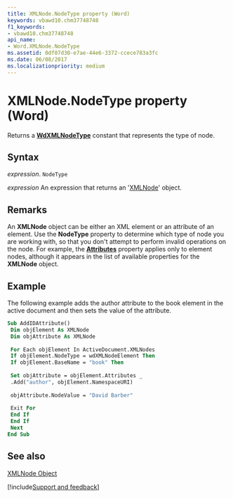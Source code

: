 ```yaml
---
title: XMLNode.NodeType property (Word)
keywords: vbawd10.chm37748748
f1_keywords:
- vbawd10.chm37748748
api_name:
- Word.XMLNode.NodeType
ms.assetid: 0df07d30-e7ae-44e6-3372-ccece783a3fc
ms.date: 06/08/2017
ms.localizationpriority: medium
---
```



# XMLNode.NodeType property (Word)

Returns a **[WdXMLNodeType](overview/Word.md)** constant that represents the type of node.


## Syntax

_expression_. `NodeType`

 _expression_ An expression that returns an '[XMLNode](Word.XMLNode.md)' object.


## Remarks

An **XMLNode** object can be either an XML element or an attribute of an element. Use the **NodeType** property to determine which type of node you are working with, so that you don't attempt to perform invalid operations on the node. For example, the **[Attributes](Word.XMLNode.Attributes.md)** property applies only to element nodes, although it appears in the list of available properties for the **XMLNode** object.


## Example

The following example adds the author attribute to the book element in the active document and then sets the value of the attribute.


```vb
Sub AddIDAttribute() 
 Dim objElement As XMLNode 
 Dim objAttribute As XMLNode 
 
 For Each objElement In ActiveDocument.XMLNodes 
 If objElement.NodeType = wdXMLNodeElement Then 
 If objElement.BaseName = "book" Then 
 
 Set objAttribute = objElement.Attributes _ 
 .Add("author", objElement.NamespaceURI) 
 
 objAttribute.NodeValue = "David Barber" 
 
 Exit For 
 End If 
 End If 
 Next 
End Sub
```


## See also


[XMLNode Object](Word.XMLNode.md)

[!include[Support and feedback](~/includes/feedback-boilerplate.md)]